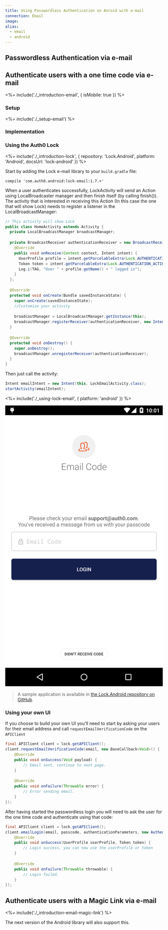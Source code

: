 ```yaml
---
title: Using Passwordless Authentication on Anroid with e-mail
connection: Email
image:
alias:
  - email
  - android
---
```


## Passwordless Authentication via e-mail

## Authenticate users with a one time code via e-mail

<%= include('./_introduction-email', { isMobile: true }) %>

### Setup

<%= include('./_setup-email') %>

### Implementation

### Using the Auth0 Lock

<%= include('./_introduction-lock', { repository: 'Lock.Android', platform: 'Android', docsUrl: 'lock-android' }) %>

Start by adding the Lock e-mail library to your `build.gradle` file:

```
compile 'com.auth0.android:lock-email:1.7.+'
```

When a user authenticates successfully, LockActivity will send an Action using LocalBroadcaster manager and then finish itself (by calling finish()). The activity that is interested in receiving this Action (In this case the one that will show Lock) needs to register a listener in the LocalBroadcastManager:

```java
// This activity will show Lock
public class HomeActivity extends Activity {
  private LocalBroadcastManager broadcastManager;

  private BroadcastReceiver authenticationReceiver = new BroadcastReceiver() {
    @Override
    public void onReceive(Context context, Intent intent) {
      UserProfile profile = intent.getParcelableExtra(Lock.AUTHENTICATION_ACTION_PROFILE_PARAMETER);
      Token token = intent.getParcelableExtra(Lock.AUTHENTICATION_ACTION_TOKEN_PARAMETER);
      Log.i(TAG, "User " + profile.getName() + " logged in");
    }
  };

  @Override
  protected void onCreate(Bundle savedInstanceState) {
    super.onCreate(savedInstanceState);
    //Customize your activity

    broadcastManager = LocalBroadcastManager.getInstance(this);
    broadcastManager.registerReceiver(authenticationReceiver, new IntentFilter(Lock.AUTHENTICATION_ACTION));
  }

  @Override
  protected void onDestroy() {
    super.onDestroy();
    broadcastManager.unregisterReceiver(authenticationReceiver);
  }
}
```

Then just call the activity:

```java
Intent emailIntent = new Intent(this, LockEmailActivity.class);
startActivity(emailIntent);
```

<%= include('./_using-lock-email', { platform: 'android' }) %>

![](/media/articles/connections/passwordless/passwordless-email-enter-code-android.png)

> A sample application is available in [the Lock.Android repository on GitHub](https://github.com/auth0/Lock.Android/tree/master/app/src/main).

### Using your own UI

If you choose to build your own UI you'll need to start by asking your users for their email address and call `requestEmailVerificationCode` on the `APIClient`

```java
final APIClient client = lock.getAPIClient();
client.requestEmailVerificationCode(email, new BaseCallback<Void>() {
    @Override
    public void onSuccess(Void payload) {
        // Email sent, continue to next page.
    }

    @Override
    public void onFailure(Throwable error) {
        // Error sending email.
    }
});
```

After having started the passwordless login you will need to ask the user for the one time code and authenticate using that code:

```java
final APIClient client = lock.getAPIClient();
client.emailLogin(email, passcode, authenticationParameters, new AuthenticationCallback() {
    @Override
    public void onSuccess(UserProfile userProfile, Token token) {
        // Login success, you can now use the userProfile or token
    }

    @Override
    public void onFailure(Throwable throwable) {
        // Login failed.
    }
});
```

## Authenticate users with a Magic Link via e-mail

<%= include('./_introduction-email-magic-link') %>

The next version of the Android library will also support this.